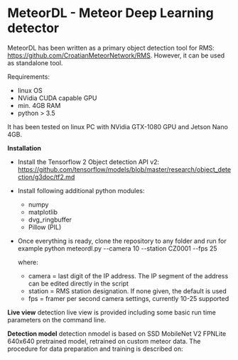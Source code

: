 # MeteorDL - Meteor Deep Learning detector

MeteorDL has been written as a primary object detection tool for RMS:
https://github.com/CroatianMeteorNetwork/RMS.
However, it can be used as standalone tool.

Requirements:
- linux OS
- NVidia CUDA capable GPU
- min. 4GB RAM
- python > 3.5

It has been tested on linux PC with NVidia GTX-1080 GPU and Jetson Nano 4GB.

**Installation**
- Install the Tensorflow 2 Object detection API v2:
  https://github.com/tensorflow/models/blob/master/research/object_detection/g3doc/tf2.md

- Install following additional python modules:
  - numpy
  - matplotlib
  - dvg_ringbuffer
  - Pillow (PIL)

- Once everything is ready, clone the repository to any folder and run for example
  python meteordl.py --camera 10 --station CZ0001 --fps 25
  
  where:
    - camera = last digit of the IP address. The IP segment of the address can be edited directly in the script
    - station = RMS station designation. If none given, the default is used
    - fps = framer per second camera settings, currently 10-25 supported

**Live view**
detection live view is provided including some basic run time parameters on the command line. 

**Detection model**
detection nmodel is based on SSD MobileNet V2 FPNLite 640x640 pretrained model, retrained on custom meteor data.
The procedure for data preparation and training is described on:


